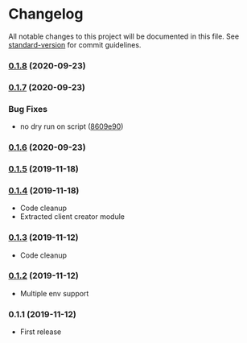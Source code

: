 # Changelog

All notable changes to this project will be documented in this file. See [standard-version](https://github.com/conventional-changelog/standard-version) for commit guidelines.

### [0.1.8](https://github.com/scaccogatto/contentful-module/compare/v0.1.7...v0.1.8) (2020-09-23)

### [0.1.7](https://github.com/scaccogatto/contentful-module/compare/v0.1.6...v0.1.7) (2020-09-23)


### Bug Fixes

* no dry run on script ([8609e90](https://github.com/scaccogatto/contentful-module/commit/8609e9063f7d1753497f9bba35e6748af97bff99))

### [0.1.6](https://github.com/scaccogatto/contentful-module/compare/v0.1.5...v0.1.6) (2020-09-23)

### [0.1.5](https://github.com/scaccogatto/contentful-module/compare/v0.1.4...v0.1.5) (2019-11-18)

### [0.1.4](https://github.com/scaccogatto/contentful-module/compare/v0.1.3...v0.1.4) (2019-11-18)

- Code cleanup
- Extracted client creator module

### [0.1.3](https://github.com/scaccogatto/contentful-module/compare/v0.1.2...v0.1.3) (2019-11-12)

- Code cleanup

### [0.1.2](https://github.com/scaccogatto/contentful-module/compare/v0.1.1...v0.1.2) (2019-11-12)

- Multiple env support

### 0.1.1 (2019-11-12)

- First release
